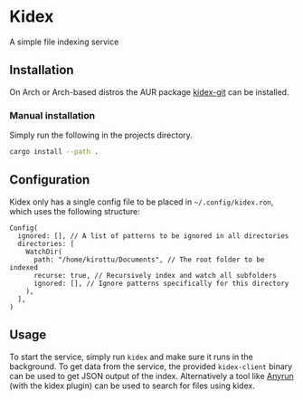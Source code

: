 # Kidex

A simple file indexing service

## Installation

On Arch or Arch-based distros the AUR package [kidex-git](https://aur.archlinux.org/packages/kidex-git) can be installed.

### Manual installation
Simply run the following in the projects directory.

```sh
cargo install --path .
```

## Configuration

Kidex only has a single config file to be placed in `~/.config/kidex.ron`, which uses the following structure:
```ron
Config(
  ignored: [], // A list of patterns to be ignored in all directories
  directories: [
    WatchDir(
      path: "/home/kirottu/Documents", // The root folder to be indexed
      recurse: true, // Recursively index and watch all subfolders
      ignored: [], // Ignore patterns specifically for this directory
    ),
  ],
)
```

## Usage

To start the service, simply run `kidex` and make sure it runs in the background. To get data from the service,
the provided `kidex-client` binary can be used to get JSON output of the index. Alternatively a tool like [Anyrun](https://github.com/Kirottu/anyrun)
(with the kidex plugin) can be used to search for files using kidex.
